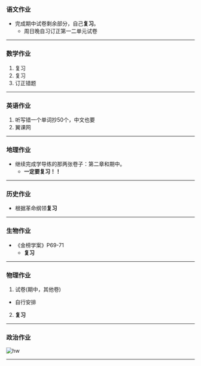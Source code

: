 ### 语文作业 ###
* 完成期中试卷剩余部分，自己**复习**。
	* 周日晚自习订正第一二单元试卷
-----
### 数学作业 ###
1. 复习
2. 复习
3. 订正错题
-----
### 英语作业 ###
1. 听写错一个单词抄50个，中文也要
2. 翼课网
-----
### 地理作业 ###
* 继续完成学导练的那两张卷子：第二章和期中。
	* **一定要复习！！**
-----
### 历史作业 ###
* 根据革命纲领**复习**
-----
### 生物作业 ###
* 《金榜学案》P69-71
	* **复习**
-----
### 物理作业 ###
1. 试卷(期中，其他卷)
* 自行安排
2. **复习**
-----
### 政治作业 ###
![hw](https://gitee.com/CMSZ001/hw/raw/main/hw/_images/9p.jpg)

-----
